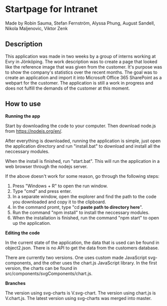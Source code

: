 Startpage for Intranet
=======================
Made by Robin Sauma, Stefan Fernström, Alyssa Phung, August Sandell, Nikola Maljenovic, Viktor Zenk

## Description
This application was made in two weeks by a group of interns working at Evry in Jönköping.
The work description was to create a page that looked like the reference image that was given from the customer.
It's purpose was to show the company's statistics over the recent months.
The goal was to create an application and import it into Microsoft Office 365 SharePoint as a webpart for the customer.
The application is still a work in progress and does not fulfill the demands of the customer at this moment.

## How to use

**Running the app**

Start by downloading the code to your computer.
Then download node.js from https://nodejs.org/en/.

After everything is downloaded, running the application is simple, just open the application directory and run "install.bat" to download and install all the neccessary modules. 

When the install is finished, run "start.bat". This will run the application in a web browser through the nodejs server.

If the above doesn't work for some reason, go through the following steps: 

1. Press "Windows + R" to open the run window.
2. Type "cmd" and press enter.
3. In a separate window, open the explorer and find the path to the code you downloaded and copy it to the clipboard.
4. In the command promt, type "cd __paste path to directory here__".
5. Run the command "npm install" to install the neccessary modules.
6. When the installation is finished, run the command "npm start" to open up the application.

**Editing the code**

In the current state of the application, the data that is used can be found in object2.json.
There is no API to get the data from the customers database.

There are currently two versions. One uses custom made JavaScript svg-components, and the other uses the chart.js JavaScript library.
In the first version, the charts can be found in src/components/svgComponents/chart.js.

**Branches**

The version using svg-charts is V.svg-chart.
The version using chart.js is V.chart.js.
The latest version using svg-charts was merged into master.
